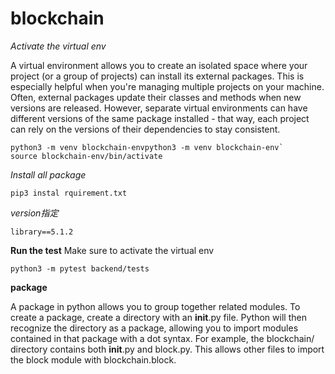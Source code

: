 # blockchain

*Activate the virtual env*

A virtual environment allows you to create an isolated space where your project (or a group of projects) can install its external packages. 
This is especially helpful when you're managing multiple projects on your machine. 
Often, external packages update their classes and methods when new versions are released. 
However, separate virtual environments can have different versions of the same package installed - that way,
each project can rely on the versions of their dependencies to stay consistent.

```
python3 -m venv blockchain-envpython3 -m venv blockchain-env`  
source blockchain-env/bin/activate
```

*Install all package*
```
pip3 instal rquirement.txt
```

*version指定*

`library==5.1.2`

**Run the test**
Make sure to activate the virtual env

```
python3 -m pytest backend/tests
```

**package**

A package in python allows you to group together related modules. 
To create a package, create a directory with an __init__.py file. 
Python will then recognize the directory as a package, 
allowing you to import modules contained in that package with a dot syntax. 
For example, the blockchain/ directory contains both __init__.py and block.py. 
This allows other files to import the block module with blockchain.block.